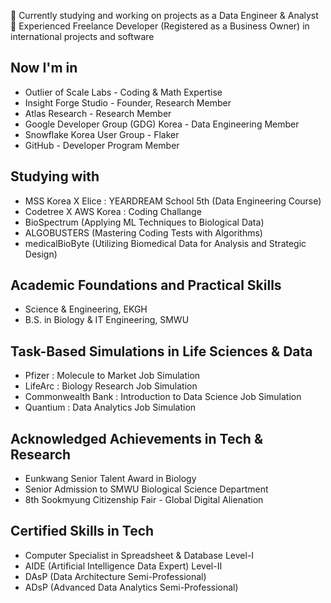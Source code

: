 💜 Currently studying and working on projects as a Data Engineer & Analyst <br/>
💜 Experienced Freelance Developer (Registered as a Business Owner) in international projects and software

## Now I'm in
- Outlier of Scale Labs - Coding & Math Expertise
- Insight Forge Studio - Founder, Research Member
- Atlas Research - Research Member
- Google Developer Group (GDG) Korea - Data Engineering Member
- Snowflake Korea User Group - Flaker
- GitHub - Developer Program Member 


## Studying with
- MSS Korea X Elice : YEARDREAM School 5th (Data Engineering Course)
- Codetree X AWS Korea : Coding Challange
- BioSpectrum (Applying ML Techniques to Biological Data)
- ALGOBUSTERS (Mastering Coding Tests with Algorithms)
- medicalBioByte (Utilizing Biomedical Data for Analysis and Strategic Design)

## Academic Foundations and Practical Skills
- Science & Engineering, EKGH
- B.S. in Biology & IT Engineering, SMWU

## Task-Based Simulations in Life Sciences & Data
- Pfizer : Molecule to Market Job Simulation
- LifeArc : Biology Research Job Simulation 
- Commonwealth Bank : Introduction to Data Science Job Simulation 
- Quantium : Data Analytics Job Simulation 

## Acknowledged Achievements in Tech & Research
- Eunkwang Senior Talent Award in Biology <br/>
- Senior Admission to SMWU Biological Science Department <br/>
- 8th Sookmyung Citizenship Fair - Global Digital Alienation

## Certified Skills in Tech
- Computer Specialist in Spreadsheet & Database Level-I <br/>
- AIDE (Artificial Intelligence Data Expert) Level-II <br/>
- DAsP (Data Architecture Semi-Professional) <br/>
- ADsP (Advanced Data Analytics Semi-Professional) <br/>





